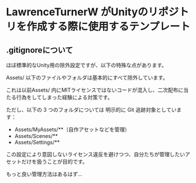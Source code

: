 # LawrenceTurnerW がUnityのリポジトリを作成する際に使用するテンプレート

## .gitignoreについて
ほぼ標準的なUnity用の除外設定ですが、以下の特殊な点があります。

Assets/ 以下のファイルやフォルダは基本的にすべて除外しています。

これは以前Assets/ 内にMITライセンスではないコードが混入し、二次配布に当たる行為をしてしまった経験による対策です。

ただし、以下の 3 つのフォルダについては 明示的に Git 追跡対象としています：
- Assets/MyAssets/**（自作アセットなどを管理）
- Assets/Scenes/**
- Assets/Settings/**

この設定により意図しないライセンス違反を避けつつ、自分たちが管理したいアセットだけを扱うことが目的です。

もっと良い管理方法はあるはず...
